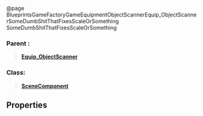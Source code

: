 @page BlueprintsGameFactoryGameEquipmentObjectScannerEquip_ObjectScannerSomeDumbShitThatFixesScaleOrSomething SomeDumbShitThatFixesScaleOrSomething
### Parent :
<b><a href="_blueprints_game_factory_game_equipment_object_scanner_equip__object_scanner.html"><blockquote>Equip_ObjectScanner</blockquote></a></b>
### Class:
<b><a href="_class_script_scene_component.html"><blockquote>SceneComponent</blockquote></a></b>
## Properties
